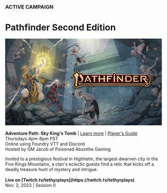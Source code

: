 ### ACTIVE CAMPAIGN

# Pathfinder Second Edition

![Image](/assets/img/pathfinder-2e-abomination-vaults.svg)

<!-- <a name="001"></a>
**Title of Campaign**
<br />Date, frequency, platforms
<br />Adventurer level
<br />Playing as [dndbeyond-link](/character)
<br /><i class="fas fa-book-open"></i> [Read the Session Recaps](/campaign/link-to-campaign)
<div class="notation">
<span class="quote">&ldquo;</span>Short description of campaign.
</div> -->

<!-- <a name="001"></a>
**Campaign: Abomination Vaults**
<br />Thursdays | Foundry VTT and Discord
<br />Playing as Taktak (Kobold Fighter)
<div class="notation">
Evil stirs in the depths of the Abomination Vaults, a sprawling dungeon where the evil sorcerer Belcorra Haruvex attempted to raise an army of monsters hundreds of years ago. Brave into a dungeon full of beasts and traps to prevent a spiteful villain from rising again.
</div> -->

<a name="002"></a>
**Adventure Path: Sky King's Tomb** | <i class="fa-sharp fa-solid fa-circle-info"></i> [Learn more](https://paizo.com/store/pathfinder/adventures/adventurePath/skykingstomb) | <i class="fa-sharp fa-solid fa-download"></i> [Player's Guide](https://downloads.paizo.com/SkyKingsTombPlayersGuide.pdf)
<br />Thursdays 4pm-8pm PST
<br />Online using Foundry VTT and Discord
<br />Hosted by GM Jacob of Poisoned Absinthe Gaming
<div class="notation">
Invited to a prestigious festival in Highhelm, the largest dwarven city in the Five Kings Mountains, a clan's eclectic guests find a relic that kicks off a deadly treasure hunt of mystery and intrigue.
</div>
<br /><i class="fa-brands fa-twitch"></i> <strong>Live on [Twitch.tv/tethyrplays](https://twitch.tv/tethyrplays)</strong>
<br />Nov. 2, 2023 | Session 0


